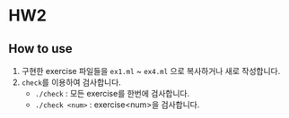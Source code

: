 # HW2
## How to use
1. 구현한 exercise 파일들을 `ex1.ml` ~ `ex4.ml` 으로 복사하거나 새로 작성합니다.
2. `check`를 이용하여 검사합니다.
    - `./check` : 모든 exercise를 한번에 검사합니다.
    - `./check <num>` : exercise\<num\>을 검사합니다.

